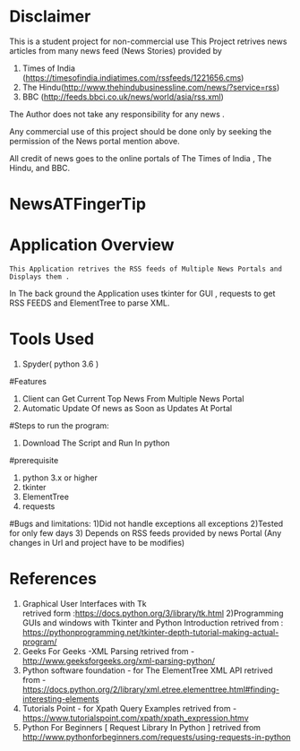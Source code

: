 # Disclaimer
This is a student project for non-commercial use
This Project retrives news articles from  many news feed (News Stories) provided by 
1) Times of India (https://timesofindia.indiatimes.com/rssfeeds/1221656.cms)
2) The Hindu(http://www.thehindubusinessline.com/news/?service=rss)
3) BBC (http://feeds.bbci.co.uk/news/world/asia/rss.xml)

The Author does not take any responsibility for any news .

Any commercial use of this project should be done only by seeking the permission of the
News portal mention above.

All credit of news goes to the  online portals of The Times of India , The Hindu,
and BBC. 

# NewsATFingerTip



# Application Overview
	This Application retrives the RSS feeds of Multiple News Portals and Displays them .
In The back ground  the Application uses tkinter for GUI , requests to get RSS FEEDS and ElementTree to 
parse XML.

# Tools Used
1) Spyder( python 3.6 )

#Features
1) Client can Get Current Top News From Multiple News Portal 
2) Automatic Update Of news as Soon as Updates At Portal

#Steps to run the program:
1) Download The Script and Run In python

#prerequisite
1) python 3.x or higher
2) tkinter 
3) ElementTree 
4) requests 

#Bugs and limitations:
1)Did not handle exceptions all exceptions
2)Tested for only few days
3) Depends on RSS feeds provided by news Portal (Any changes in Url and project have to be modifies)

# References
1) Graphical User Interfaces with Tk  
   retrived form :https://docs.python.org/3/library/tk.html
2)Programming GUIs and windows with Tkinter and Python Introduction
  retrived from : https://pythonprogramming.net/tkinter-depth-tutorial-making-actual-program/
3) Geeks For Geeks  -XML Parsing
   retrived from - http://www.geeksforgeeks.org/xml-parsing-python/
5) Python software foundation - for The ElementTree XML API
   retrived from - https://docs.python.org/2/library/xml.etree.elementtree.html#finding-interesting-elements
5) Tutorials Point - for Xpath Query Examples 
   retrived from - https://www.tutorialspoint.com/xpath/xpath_expression.htmv
6) Python For Beginners [ Request Library In Python ]
   retrived from http://www.pythonforbeginners.com/requests/using-requests-in-python
